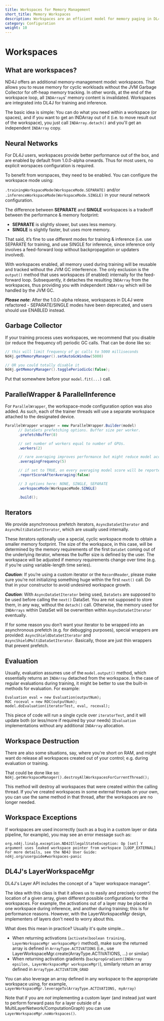 ```yaml
---
title: Workspaces for Memory Management
short_title: Memory Workspaces
description: Workspaces are an efficient model for memory paging in DL4J.
category: Configuration
weight: 10
---
```


# Workspaces

## What are workspaces?

ND4J offers an additional memory-management model: workspaces. That allows you to reuse memory for cyclic workloads without the JVM Garbage Collector for off-heap memory tracking. In other words, at the end of the workspace loop, all `INDArray`s' memory content is invalidated. Workspaces are integrated into DL4J for training and inference.

The basic idea is simple: You can do what you need within a workspace \(or spaces\), and if you want to get an INDArray out of it \(i.e. to move result out of the workspace\), you just call `INDArray.detach()` and you'll get an independent `INDArray` copy.

## Neural Networks

For DL4J users, workspaces provide better performance out of the box, and are enabled by default from 1.0.0-alpha onwards. Thus for most users, no explicit worspaces configuration is required.

To benefit from worspaces, they need to be enabled. You can configure the workspace mode using:

`.trainingWorkspaceMode(WorkspaceMode.SEPARATE)` and/or `.inferenceWorkspaceMode(WorkspaceMode.SINGLE)` in your neural network configuration.

The difference between **SEPARATE** and **SINGLE** workspaces is a tradeoff between the performance & memory footprint:

* **SEPARATE** is slightly slower, but uses less memory.
* **SINGLE** is slightly faster, but uses more memory.

That said, it’s fine to use different modes for training & inference \(i.e. use SEPARATE for training, and use SINGLE for inference, since inference only involves a feed-forward loop without backpropagation or updaters involved\).

With workspaces enabled, all memory used during training will be reusable and tracked without the JVM GC interference. The only exclusion is the `output()` method that uses workspaces \(if enabled\) internally for the feed-forward loop. Subsequently, it detaches the resulting `INDArray` from the workspaces, thus providing you with independent `INDArray` which will be handled by the JVM GC.

_**Please note**_: After the 1.0.0-alpha release, workspaces in DL4J were refactored - SEPARATE/SINGLE modes have been deprecated, and users should use ENABLED instead.

## Garbage Collector

If your training process uses workspaces, we recommend that you disable \(or reduce the frequency of\) periodic GC calls. That can be done like so:

```java
// this will limit frequency of gc calls to 5000 milliseconds
Nd4j.getMemoryManager().setAutoGcWindow(5000)

// OR you could totally disable it
Nd4j.getMemoryManager().togglePeriodicGc(false);
```

Put that somewhere before your `model.fit(...)` call.

## ParallelWrapper & ParallelInference

For `ParallelWrapper`, the workspace-mode configuration option was also added. As such, each of the trainer threads will use a separate workspace attached to the designated device.

```java
ParallelWrapper wrapper = new ParallelWrapper.Builder(model)
      // DataSets prefetching options. Buffer size per worker.
      .prefetchBuffer(8)

      // set number of workers equal to number of GPUs.
      .workers(2)

      // rare averaging improves performance but might reduce model accuracy
      .averagingFrequency(5)

      // if set to TRUE, on every averaging model score will be reported
      .reportScoreAfterAveraging(false)

      // 3 options here: NONE, SINGLE, SEPARATE
      .workspaceMode(WorkspaceMode.SINGLE)

      .build();
```

## Iterators

We provide asynchronous prefetch iterators, `AsyncDataSetIterator` and `AsyncMultiDataSetIterator`, which are usually used internally.

These iterators optionally use a special, cyclic workspace mode to obtain a smaller memory footprint. The size of the workspace, in this case, will be determined by the memory requirements of the first `DataSet` coming out of the underlying iterator, whereas the buffer size is defined by the user. The workspace will be adjusted if memory requirements change over time \(e.g. if you’re using variable-length time series\).

_**Caution**_: If you’re using a custom iterator or the `RecordReader`, please make sure you’re not initializing something huge within the first `next()` call. Do that in your constructor to avoid undesired workspace growth.

_**Caution**_: With `AsyncDataSetIterator` being used, `DataSets` are supposed to be used before calling the `next()` DataSet. You are not supposed to store them, in any way, without the `detach()` call. Otherwise, the memory used for `INDArrays` within DataSet will be overwritten within `AsyncDataSetIterator` eventually.

If for some reason you don’t want your iterator to be wrapped into an asynchronous prefetch \(e.g. for debugging purposes\), special wrappers are provided: `AsyncShieldDataSetIterator` and `AsyncShieldMultiDataSetIterator`. Basically, those are just thin wrappers that prevent prefetch.

## Evaluation

Usually, evaluation assumes use of the `model.output()` method, which essentially returns an `INDArray` detached from the workspace. In the case of regular evaluations during training, it might be better to use the built-in methods for evaluation. For example:

```text
Evaluation eval = new Evaluation(outputNum);
ROC roceval = new ROC(outputNum);
model.doEvaluation(iteratorTest, eval, roceval);
```

This piece of code will run a single cycle over `iteratorTest`, and it will update both \(or less/more if required by your needs\) `IEvaluation` implementations without any additional `INDArray` allocation.

## Workspace Destruction

There are also some situations, say, where you're short on RAM, and might want do release all workspaces created out of your control; e.g. during evaluation or training.

That could be done like so: `Nd4j.getWorkspaceManager().destroyAllWorkspacesForCurrentThread();`

This method will destroy all workspaces that were created within the calling thread. If you've created workspaces in some external threads on your own, you can use the same method in that thread, after the workspaces are no longer needed.

## Workspace Exceptions

If workspaces are used incorrectly \(such as a bug in a custom layer or data pipeline, for example\), you may see an error message such as:

```text
org.nd4j.linalg.exception.ND4JIllegalStateException: Op [set] Y argument uses leaked workspace pointer from workspace [LOOP_EXTERNAL]
For more details, see the ND4J User Guide: nd4j.org/userguide#workspaces-panic
```

## DL4J's LayerWorkspaceMgr

DL4J's Layer API includes the concept of a "layer workspace manager".

The idea with this class is that it allows us to easily and precisely control the location of a given array, given different possible configurations for the workspaces. For example, the activations out of a layer may be placed in one workspace during inference, and another during training; this is for performance reasons. However, with the LayerWorkspaceMgr design, implementers of layers don't need to worry about this.

What does this mean in practice? Usually it's quite simple...

* When returning activations \(`activate(boolean training, LayerWorkspaceMgr workspaceMgr)` method\), make sure the returned array is defined in `ArrayType.ACTIVATIONS` \(i.e., use LayerWorkspaceMgr.create\(ArrayType.ACTIVATIONS, ...\) or similar\)
* When returning activation gradients \(`backpropGradient(INDArray epsilon, LayerWorkspaceMgr workspaceMgr)`\), similarly return an array defined in `ArrayType.ACTIVATION_GRAD`

You can also leverage an array defined in any workspace to the appropriate workspace using, for example, `LayerWorkspaceMgr.leverageTo(ArrayType.ACTIVATIONS, myArray)`

Note that if you are _not_ implementing a custom layer \(and instead just want to perform forward pass for a layer outside of a MultiLayerNetwork/ComputationGraph\) you can use `LayerWorkspaceMgr.noWorkspaces()`.

